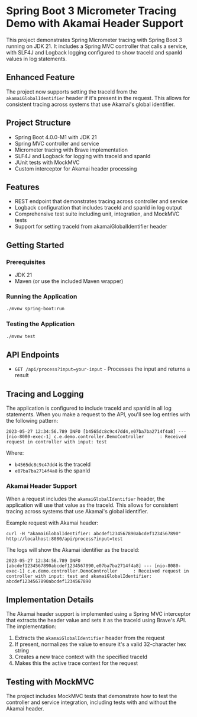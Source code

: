 # Spring Boot 3 Micrometer Tracing Demo with Akamai Header Support

This project demonstrates Spring Micrometer tracing with Spring Boot 3 running on JDK 21. It includes a Spring MVC controller that calls a service, with SLF4J and Logback logging configured to show traceId and spanId values in log statements.

## Enhanced Feature
The project now supports setting the traceId from the `akamaiGlobalIdentifier` header if it's present in the request. This allows for consistent tracing across systems that use Akamai's global identifier.

## Project Structure

- Spring Boot 4.0.0-M1 with JDK 21
- Spring MVC controller and service
- Micrometer tracing with Brave implementation
- SLF4J and Logback for logging with traceId and spanId
- JUnit tests with MockMVC
- Custom interceptor for Akamai header processing

## Features

- REST endpoint that demonstrates tracing across controller and service
- Logback configuration that includes traceId and spanId in log output
- Comprehensive test suite including unit, integration, and MockMVC tests
- Support for setting traceId from akamaiGlobalIdentifier header

## Getting Started

### Prerequisites

- JDK 21
- Maven (or use the included Maven wrapper)

### Running the Application

```bash
./mvnw spring-boot:run
```

### Testing the Application

```bash
./mvnw test
```

## API Endpoints

- `GET /api/process?input=your-input` - Processes the input and returns a result

## Tracing and Logging

The application is configured to include traceId and spanId in all log statements. When you make a request to the API, you'll see log entries with the following pattern:

```
2023-05-27 12:34:56.789 INFO [b4565dc8c9c47dd4,e07ba7ba2714f4a8] --- [nio-8080-exec-1] c.e.demo.controller.DemoController      : Received request in controller with input: test
```

Where:
- `b4565dc8c9c47dd4` is the traceId
- `e07ba7ba2714f4a8` is the spanId

### Akamai Header Support

When a request includes the `akamaiGlobalIdentifier` header, the application will use that value as the traceId. This allows for consistent tracing across systems that use Akamai's global identifier.

Example request with Akamai header:

```
curl -H "akamaiGlobalIdentifier: abcdef1234567890abcdef1234567890" http://localhost:8080/api/process?input=test
```

The logs will show the Akamai identifier as the traceId:

```
2023-05-27 12:34:56.789 INFO [abcdef1234567890abcdef1234567890,e07ba7ba2714f4a8] --- [nio-8080-exec-1] c.e.demo.controller.DemoController      : Received request in controller with input: test and akamaiGlobalIdentifier: abcdef1234567890abcdef1234567890
```

## Implementation Details

The Akamai header support is implemented using a Spring MVC interceptor that extracts the header value and sets it as the traceId using Brave's API. The implementation:

1. Extracts the `akamaiGlobalIdentifier` header from the request
2. If present, normalizes the value to ensure it's a valid 32-character hex string
3. Creates a new trace context with the specified traceId
4. Makes this the active trace context for the request

## Testing with MockMVC

The project includes MockMVC tests that demonstrate how to test the controller and service integration, including tests with and without the Akamai header.
